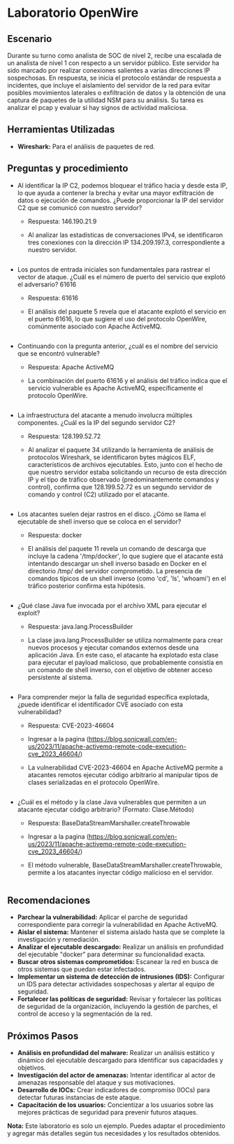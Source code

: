 # Laboratorio OpenWire

## Escenario
Durante su turno como analista de SOC de nivel 2, recibe una escalada de un analista de nivel 1 con respecto a un servidor público. Este servidor ha sido marcado por realizar conexiones salientes a varias direcciones IP sospechosas. En respuesta, se inicia el protocolo estándar de respuesta a incidentes, que incluye el aislamiento del servidor de la red para evitar posibles movimientos laterales o exfiltración de datos y la obtención de una captura de paquetes de la utilidad NSM para su análisis. Su tarea es analizar el pcap y evaluar si hay signos de actividad maliciosa.

## Herramientas Utilizadas
  * **Wireshark:** Para el análisis de paquetes de red.

## Preguntas y procedimiento
* Al identificar la IP C2, podemos bloquear el tráfico hacia y desde esta IP, lo que ayuda a contener la brecha y evitar una mayor exfiltración de datos o ejecución de comandos. ¿Puede proporcionar la IP del servidor C2 que se comunicó con nuestro servidor?
  * Respuesta: 146.190.21.9
  * Al analizar las estadísticas de conversaciones IPv4, se identificaron tres conexiones con la dirección IP 134.209.197.3, correspondiente a nuestro servidor.
    
    ![]()
    
* Los puntos de entrada iniciales son fundamentales para rastrear el vector de ataque. ¿Cuál es el número de puerto del servicio que explotó el adversario? 61616
  * Respuesta: 61616
  * El análisis del paquete 5 revela que el atacante explotó el servicio en el puerto 61616, lo que sugiere el uso del protocolo OpenWire, comúnmente asociado con Apache ActiveMQ.
    
    ![]()
    
* Continuando con la pregunta anterior, ¿cuál es el nombre del servicio que se encontró vulnerable?
  * Respuesta: Apache ActiveMQ
  * La combinación del puerto 61616 y el análisis del tráfico indica que el servicio vulnerable es Apache ActiveMQ, específicamente el protocolo OpenWire.
    
    ![]()
    
* La infraestructura del atacante a menudo involucra múltiples componentes. ¿Cuál es la IP del segundo servidor C2?
  * Respuesta: 128.199.52.72
  * Al analizar el paquete 34 utilizando la herramienta de análisis de protocolos Wireshark, se identificaron bytes mágicos ELF, característicos de archivos ejecutables. Esto, junto con el hecho de que nuestro servidor estaba solicitando un recurso de esta dirección IP y el tipo de tráfico observado (predominantemente comandos y control), confirma que 128.199.52.72 es un segundo servidor de comando y control (C2) utilizado por el atacante.
    
    ![]()
    
* Los atacantes suelen dejar rastros en el disco. ¿Cómo se llama el ejecutable de shell inverso que se coloca en el servidor?
  * Respuesta: docker
  * El análisis del paquete 11 revela un comando de descarga que incluye la cadena '/tmp/docker', lo que sugiere que el atacante está intentando descargar un shell inverso basado en Docker en el directorio /tmp/ del servidor comprometido. La presencia de comandos típicos de un shell inverso (como 'cd', 'ls', 'whoami') en el tráfico posterior confirma esta hipótesis.
    
    ![]()
    
* ¿Qué clase Java fue invocada por el archivo XML para ejecutar el exploit?
  * Respuesta: java.lang.ProcessBuilder
  * La clase java.lang.ProcessBuilder se utiliza normalmente para crear nuevos procesos y ejecutar comandos externos desde una aplicación Java. En este caso, el atacante ha explotado esta clase para ejecutar el payload malicioso, que probablemente consistía en un comando de shell inverso, con el objetivo de obtener acceso persistente al sistema.
    
    ![]()
    
* Para comprender mejor la falla de seguridad específica explotada, ¿puede identificar el identificador CVE asociado con esta vulnerabilidad?
  * Respuesta: CVE-2023-46604
  * Ingresar a la pagina (https://blog.sonicwall.com/en-us/2023/11/apache-activemq-remote-code-execution-cve_2023_46604/)
  * La vulnerabilidad CVE-2023-46604 en Apache ActiveMQ permite a atacantes remotos ejecutar código arbitrario al manipular tipos de clases serializadas en el protocolo OpenWire.
    
    ![]()
    
* ¿Cuál es el método y la clase Java vulnerables que permiten a un atacante ejecutar código arbitrario? (Formato: Clase.Método)
  * Respuesta: BaseDataStreamMarshaller.createThrowable
  * Ingresar a la pagina (https://blog.sonicwall.com/en-us/2023/11/apache-activemq-remote-code-execution-cve_2023_46604/)
  * El método vulnerable, BaseDataStreamMarshaller.createThrowable, permite a los atacantes inyectar código malicioso en el servidor.

    ![]()

## Recomendaciones
* **Parchear la vulnerabilidad:** Aplicar el parche de seguridad correspondiente para corregir la vulnerabilidad en Apache ActiveMQ.
* **Aislar el sistema:** Mantener el sistema aislado hasta que se complete la investigación y remediación.
* **Analizar el ejecutable descargado:** Realizar un análisis en profundidad del ejecutable "docker" para determinar su funcionalidad exacta.
* **Buscar otros sistemas comprometidos:** Escanear la red en busca de otros sistemas que puedan estar infectados.
* **Implementar un sistema de detección de intrusiones (IDS):** Configurar un IDS para detectar actividades sospechosas y alertar al equipo de seguridad.
* **Fortalecer las políticas de seguridad:** Revisar y fortalecer las políticas de seguridad de la organización, incluyendo la gestión de parches, el control de acceso y la segmentación de la red.

## Próximos Pasos
* **Análisis en profundidad del malware:** Realizar un análisis estático y dinámico del ejecutable descargado para identificar sus capacidades y objetivos.
* **Investigación del actor de amenazas:** Intentar identificar al actor de amenazas responsable del ataque y sus motivaciones.
* **Desarrollo de IOCs:** Crear indicadores de compromiso (IOCs) para detectar futuras instancias de este ataque.
* **Capacitación de los usuarios:** Concientizar a los usuarios sobre las mejores prácticas de seguridad para prevenir futuros ataques.

**Nota:** Este laboratorio es solo un ejemplo. Puedes adaptar el procedimiento y agregar más detalles según tus necesidades y los resultados obtenidos.
